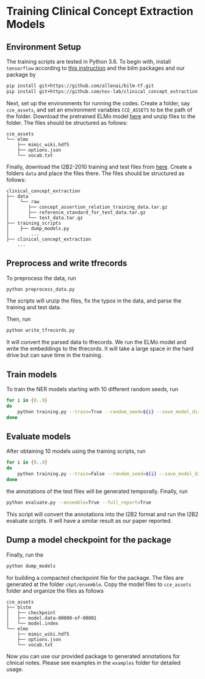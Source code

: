 # Training Clinical Concept Extraction Models

## Environment Setup

The training scripts are tested in Python 3.6. 
To begin with, install `tensorflow` according to 
[this instruction](https://www.tensorflow.org/install/) and the
 bilm packages and our package by
```bash
pip install git+https://github.com/allenai/bilm-tf.git
pip install git+https://github.com/noc-lab/clinical_concept_extraction.git
```

Next, set up the environments for running the codes. Create a folder, say 
`cce_assets`, and set an environment variables `CCE_ASSETS` to be the path of the folder. Download the pretrained ELMo model [here](https://github.com/noc-lab/clinical_concept_extraction/releases/download/latest/elmo.tar.gz)
and unzip files to the folder. The files should be structured as follows:
```text
cce_assets
└── elmo
    ├── mimic_wiki.hdf5
    ├── options.json
    └── vocab.txt
``` 

Finally, download the I2B2-2010 training and test files from [here](https://www.i2b2.org/NLP/DataSets/Main.php).
Create a folders `data` and place the files there.  The files should be structured as follows:
```text
clinical_concept_extraction
├── data
│    └── raw
│       ├── concept_assertion_relation_training_data.tar.gz
│       ├── reference_standard_for_test_data.tar.gz
│       └── test_data.tar.gz
├── training_scripts
│    ├── dump_models.py
│        ...  
├── clinical_concept_extraction
    ...
``` 

## Preprocess and write tfrecords

To preprocess the data, run
```bash
python preprocess_data.py
```
The scripts will unzip the files, fix the typos in the data, and parse the training and test data.

Then, run
```bash
python write_tfrecords.py
```
It will convert the parsed data to tfrecords. We run the ELMo model and write the embeddings to the tfrecords. It will
take a large space in the hard drive but can save time in the training.

## Train models

To train the NER models starting with 10 different random seeds, run
```bash
for i in {0..9}
do
    python training.py --train=True --random_seed=${i} --save_model_dir=../ckpt/bilstm_crf_concept/model_${i}/
done
``` 

## Evaluate models

After obtaining 10 models using the training scripts, run
```bash
for i in {0..9}
do
    python training.py --train=False --random_seed=${i} --save_model_dir=../ckpt/bilstm_crf_concept/model_${i}/
done
``` 
the annotations of the test files will be generated temporally. Finally, run
```bash
python evaluate.py --ensemble=True --full_report=True
```
This script will convert the annotations into the I2B2 format and run the I2B2 evaluate scripts. It will have a similar
result as our paper reported. 

## Dump a model checkpoint for the package

Finally, run the 
```bash
python dump_models
```
for building a compacted checkpoint file for the package. The files are generated at the folder `ckpt/ensemble`.
Copy the model files to `cce_assets` folder and organize the files as follows
```text
cce_assets
├── blstm
│   ├── checkpoint
│   ├── model.data-00000-of-00001
│   └── model.index
└── elmo
    ├── mimic_wiki.hdf5
    ├── options.json
    └── vocab.txt

```
Now you can use our provided package to generated annotations for clinical notes. Please see examples in the `examples` 
folder for detailed usage.
